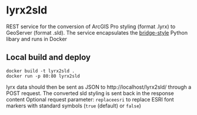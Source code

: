 # lyrx2sld
REST service for the conversion of ArcGIS Pro styling (format .lyrx) to GeoServer (format .sld). The service encapsulates the [bridge-style](https://github.com/camptocamp/bridge-style) Python libary and runs in Docker

## Local build and deploy
```
docker build -t lyrx2sld .
docker run -p 80:80 lyrx2sld
```
lyrx data should then be sent as JSON to http://localhost/lyrx2sld/ through a POST request. The converted sld styling is sent back in the response content
Optional request parameter: `replaceesri` to replace ESRI font markers with standard symbols (`true` (default) or `false`)
